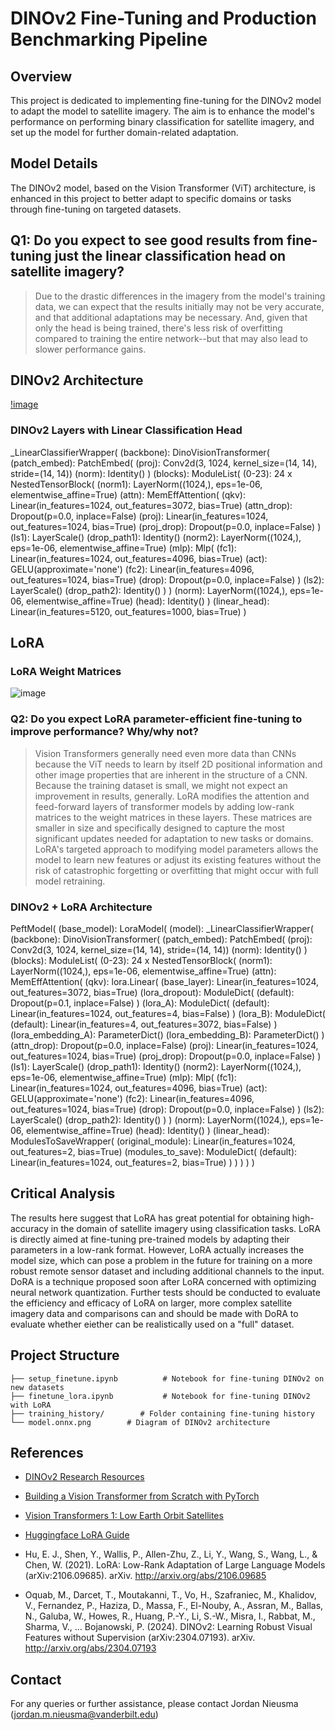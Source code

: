 # DINOv2 Fine-Tuning and Production Benchmarking Pipeline

## Overview

This project is dedicated to implementing fine-tuning for the DINOv2 model to adapt the model to satellite imagery. The aim is to enhance the model's performance on performing binary classification for satellite imagery, and set up the model for further domain-related adaptation.

## Model Details

The DINOv2 model, based on the Vision Transformer (ViT) architecture, is enhanced in this project to better adapt to specific domains or tasks through fine-tuning on targeted datasets.

## Q1: Do you expect to see good results from fine-tuning just the linear classification head on satellite imagery?

> Due to the drastic differences in the imagery from the model's training data, we can expect that the results initially may not be very accurate, and that additional adaptations may be necessary. And, given that only the head is being trained, there's less risk of overfitting compared to training the entire network--but that may also lead to slower performance gains.

## DINOv2 Architecture

[!image](https://github.com/jnieus01/dinov2-finetune/blob/main/dinov2-arch.png)

### DINOv2 Layers with Linear Classification Head

\_LinearClassifierWrapper(
(backbone): DinoVisionTransformer(
(patch_embed): PatchEmbed(
(proj): Conv2d(3, 1024, kernel_size=(14, 14), stride=(14, 14))
(norm): Identity()
)
(blocks): ModuleList(
(0-23): 24 x NestedTensorBlock(
(norm1): LayerNorm((1024,), eps=1e-06, elementwise_affine=True)
(attn): MemEffAttention(
(qkv): Linear(in_features=1024, out_features=3072, bias=True)
(attn_drop): Dropout(p=0.0, inplace=False)
(proj): Linear(in_features=1024, out_features=1024, bias=True)
(proj_drop): Dropout(p=0.0, inplace=False)
)
(ls1): LayerScale()
(drop_path1): Identity()
(norm2): LayerNorm((1024,), eps=1e-06, elementwise_affine=True)
(mlp): Mlp(
(fc1): Linear(in_features=1024, out_features=4096, bias=True)
(act): GELU(approximate='none')
(fc2): Linear(in_features=4096, out_features=1024, bias=True)
(drop): Dropout(p=0.0, inplace=False)
)
(ls2): LayerScale()
(drop_path2): Identity()
)
)
(norm): LayerNorm((1024,), eps=1e-06, elementwise_affine=True)
(head): Identity()
)
(linear_head): Linear(in_features=5120, out_features=1000, bias=True)
)

## LoRA

### LoRA Weight Matrices

![image](https://huggingface.co/datasets/huggingface/documentation-images/resolve/main/peft/lora_diagram.png)

### Q2: Do you expect LoRA parameter-efficient fine-tuning to improve performance? Why/why not?

> Vision Transformers generally need even more data than CNNs because the ViT needs to learn by itself 2D positional information and other image properties that are inherent in the structure of a CNN. Because the training dataset is small, we might not expect an improvement in results, generally. LoRA modifies the attention and feed-forward layers of transformer models by adding low-rank matrices to the weight matrices in these layers. These matrices are smaller in size and specifically designed to capture the most significant updates needed for adaptation to new tasks or domains. LoRA's targeted approach to modifying model parameters allows the model to learn new features or adjust its existing features without the risk of catastrophic forgetting or overfitting that might occur with full model retraining.

### DINOv2 + LoRA Architecture

PeftModel(
(base_model): LoraModel(
(model): \_LinearClassifierWrapper(
(backbone): DinoVisionTransformer(
(patch_embed): PatchEmbed(
(proj): Conv2d(3, 1024, kernel_size=(14, 14), stride=(14, 14))
(norm): Identity()
)
(blocks): ModuleList(
(0-23): 24 x NestedTensorBlock(
(norm1): LayerNorm((1024,), eps=1e-06, elementwise_affine=True)
(attn): MemEffAttention(
(qkv): lora.Linear(
(base_layer): Linear(in_features=1024, out_features=3072, bias=True)
(lora_dropout): ModuleDict(
(default): Dropout(p=0.1, inplace=False)
)
(lora_A): ModuleDict(
(default): Linear(in_features=1024, out_features=4, bias=False)
)
(lora_B): ModuleDict(
(default): Linear(in_features=4, out_features=3072, bias=False)
)
(lora_embedding_A): ParameterDict()
(lora_embedding_B): ParameterDict()
)
(attn_drop): Dropout(p=0.0, inplace=False)
(proj): Linear(in_features=1024, out_features=1024, bias=True)
(proj_drop): Dropout(p=0.0, inplace=False)
)
(ls1): LayerScale()
(drop_path1): Identity()
(norm2): LayerNorm((1024,), eps=1e-06, elementwise_affine=True)
(mlp): Mlp(
(fc1): Linear(in_features=1024, out_features=4096, bias=True)
(act): GELU(approximate='none')
(fc2): Linear(in_features=4096, out_features=1024, bias=True)
(drop): Dropout(p=0.0, inplace=False)
)
(ls2): LayerScale()
(drop_path2): Identity()
)
)
(norm): LayerNorm((1024,), eps=1e-06, elementwise_affine=True)
(head): Identity()
)
(linear_head): ModulesToSaveWrapper(
(original_module): Linear(in_features=1024, out_features=2, bias=True)
(modules_to_save): ModuleDict(
(default): Linear(in_features=1024, out_features=2, bias=True)
)
)
)
)
)

## Critical Analysis

The results here suggest that LoRA has great potential for obtaining high-accuracy in the domain of satellite imagery using classification tasks. LoRA is directly aimed at fine-tuning pre-trained models by adapting their parameters in a low-rank format. However, LoRA actually increases the model size, which can pose a problem in the future for training on a more robust remote sensor dataset and including additional channels to the input. DoRA is a technique proposed soon after LoRA concerned with optimizing neural network quantization. Further tests should be conducted to evaluate the efficiency and efficacy of LoRA on larger, more complex satellite imagery data and comparisons can and should be made with DoRA to evaluate whether eiether can be realistically used on a "full" dataset.

## Project Structure

```
├── setup_finetune.ipynb          # Notebook for fine-tuning DINOv2 on new datasets
├── finetune_lora.ipynb           # Notebook for fine-tuning DINOv2 with LoRA
├── training_history/        # Folder containing fine-tuning history
└── model.onnx.png        # Diagram of DINOv2 architecture
```

## References

- [DINOv2 Research Resources](https://dinov2.metademolab.com/)

- [Building a Vision Transformer from Scratch with PyTorch ](https://www.akshaymakes.com/blogs/vision-transformer)

- [Vision Transformers 1: Low Earth Orbit Satellites](https://myrtle.ai/resources/leo-1-low-earth-orbit-satellites/)

- [Huggingface LoRA Guide](https://huggingface.co/docs/peft/main/en/conceptual_guides/lora)

- Hu, E. J., Shen, Y., Wallis, P., Allen-Zhu, Z., Li, Y., Wang, S., Wang, L., & Chen, W. (2021). LoRA: Low-Rank Adaptation of Large Language Models (arXiv:2106.09685). arXiv. http://arxiv.org/abs/2106.09685

- Oquab, M., Darcet, T., Moutakanni, T., Vo, H., Szafraniec, M., Khalidov, V., Fernandez, P., Haziza, D., Massa, F., El-Nouby, A., Assran, M., Ballas, N., Galuba, W., Howes, R., Huang, P.-Y., Li, S.-W., Misra, I., Rabbat, M., Sharma, V., … Bojanowski, P. (2024). DINOv2: Learning Robust Visual Features without Supervision (arXiv:2304.07193). arXiv. http://arxiv.org/abs/2304.07193

## Contact

For any queries or further assistance, please contact Jordan Nieusma (jordan.m.nieusma@vanderbilt.edu)
